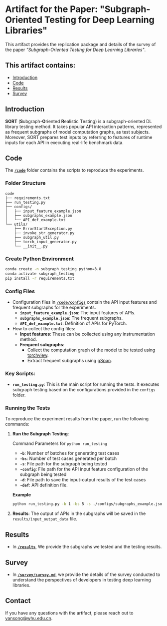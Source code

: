 # Artifact for the Paper: "Subgraph-Oriented Testing for Deep Learning Libraries"

This artifact provides the replication package and details of the survey of the paper *"Subgraph-Oriented Testing for Deep Learning Libraries"*.

## This artifact contains:
- [Introduction](#introduction)
- [Code](#code)
- [Results](#results)
- [Survey](#survey)

## Introduction

**SORT** (**S**ubgraph-**O**riented **R**ealistic **T**esting) is a subgraph-oriented DL library testing method. It takes popular API interaction patterns, represented as frequent subgraphs of model computation graphs, as test subjects. Moreover, SORT prepares test inputs by referring to features of runtime inputs for each API in executing real-life benchmark data.

## Code

The [**`/code`**](code) folder contains the scripts to reproduce the experiments.

### Folder Structure
```
code
├── requirements.txt
├── run_testing.py
├── configs/
│   ├── input_feature_example.json
│   ├── subgraphs_example.json
│   └── API_def_example.txt
└── utils/
    ├── ErrorStartException.py
    ├── invoke_str_generator.py
    ├── subgraph_util.py
    ├── torch_input_generator.py
    └── __init__.py
```

### Create Python Environment

```bash
conda create -n subgraph_testing python=3.8
conda activate subgraph_testing
pip install -r requirements.txt
```

### Config Files
- Configuration files in [**`/code/configs`**](code/configs) contain the API input features and frequent subgraphs for the experiments.
    - **`input_feature_example.json`**: The input features of APIs.
    - **`subgraphs_example.json`**: The frequent subgraphs.
    - **`API_def_example.txt`**: Definition of APIs for PyTorch. 
- How to collect the config files:
  - **Input features**: These can be collected using any instrumentation method. 
  - **Frequent subgraphs**:
    - Collect the computation graph of the model to be tested using [torchview](https://github.com/mert-kurttutan/torchview). 
    - Extract frequent subgraphs using [gSpan](https://github.com/betterenvi/gSpan).

### Key Scripts:
- **`run_testing.py`**: This is the main script for running the tests. It executes subgraph testing based on the configurations provided in the `configs` folder.

### Running the Tests
To reproduce the experiment results from the paper, run the following commands:

1. **Run the Subgraph Testing**:

    Command Parameters for `python run_testing`

   - **`-b`**: Number of batches for generating test cases  
   - **`-bs`**: Number of test cases generated per batch  
   - **`-s`**: File path for the subgraph being tested  
   - **`-config`**: File path for the API input feature configuration of the subgraph being tested   
   - **`-d`**: File path to save the input-output results of the test cases  
   - **`-def`**: API definition file.

    **Example**
    ```sh
    python run_testing.py -b 1 -bs 5 -s ./configs/subgraphs_example.json -config ./configs/input_feature_example.json -d ./results/input_output_data -def ./configs/API_def_example.txt
    ```

2. **Results**:
   The output of APIs in the subgraphs will be saved in the `results/input_output_data` file.

## Results

- In [**`/results`**](/results), We provide the subgraphs we tested and the testing results.

## Survey

- In [**`/survey/survey.md`**](survey/survey.md), we provide the details of the survey conducted to understand the perspectives of developers in testing deep learning libraries.
  

## Contact

If you have any questions with the artifact, please reach out to [yansong@whu.edu.cn](mailto:yansong@whu.edu.cn).

